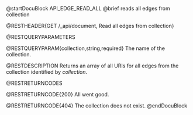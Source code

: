 @startDocuBlock API_EDGE_READ_ALL
@brief reads all edges from collection

@RESTHEADER{GET /_api/document, Read all edges from collection}

@RESTQUERYPARAMETERS

@RESTQUERYPARAM{collection,string,required}
The name of the collection.

@RESTDESCRIPTION
Returns an array of all URIs for all edges from the collection identified
by *collection*.

@RESTRETURNCODES

@RESTRETURNCODE{200}
All went good.

@RESTRETURNCODE{404}
The collection does not exist.
@endDocuBlock

